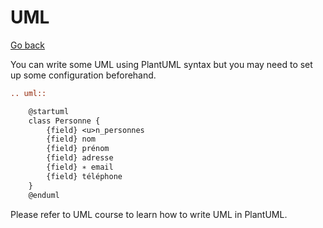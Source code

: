 # UML

[Go back](..)

You can write some UML using PlantUML syntax
but you may need to set up some configuration
beforehand.

```rest
.. uml::

	@startuml
	class Personne {
		{field} <u>n_personnes
		{field} nom
		{field} prénom
		{field} adresse
		{field} ∗ email
		{field} téléphone
 	}
 	@enduml
```

Please refer to UML course to learn how to write
UML in PlantUML.